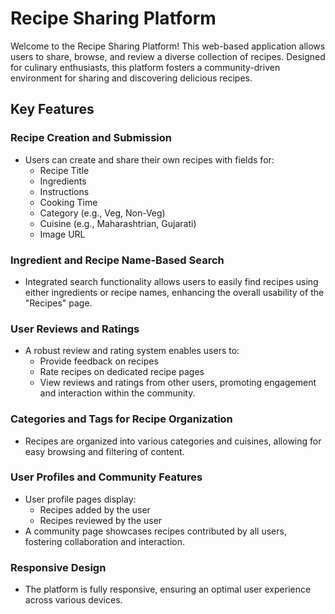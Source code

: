 # Recipe Sharing Platform

Welcome to the Recipe Sharing Platform! This web-based application allows users to share, browse, and review a diverse collection of recipes. Designed for culinary enthusiasts, this platform fosters a community-driven environment for sharing and discovering delicious recipes.

## Key Features

### Recipe Creation and Submission
- Users can create and share their own recipes with fields for:
  - Recipe Title
  - Ingredients
  - Instructions
  - Cooking Time
  - Category (e.g., Veg, Non-Veg)
  - Cuisine (e.g., Maharashtrian, Gujarati)
  - Image URL

### Ingredient and Recipe Name-Based Search
- Integrated search functionality allows users to easily find recipes using either ingredients or recipe names, enhancing the overall usability of the "Recipes" page.

### User Reviews and Ratings
- A robust review and rating system enables users to:
  - Provide feedback on recipes
  - Rate recipes on dedicated recipe pages
  - View reviews and ratings from other users, promoting engagement and interaction within the community.

### Categories and Tags for Recipe Organization
- Recipes are organized into various categories and cuisines, allowing for easy browsing and filtering of content.

### User Profiles and Community Features
- User profile pages display:
  - Recipes added by the user
  - Recipes reviewed by the user
- A community page showcases recipes contributed by all users, fostering collaboration and interaction.

### Responsive Design
- The platform is fully responsive, ensuring an optimal user experience across various devices.
